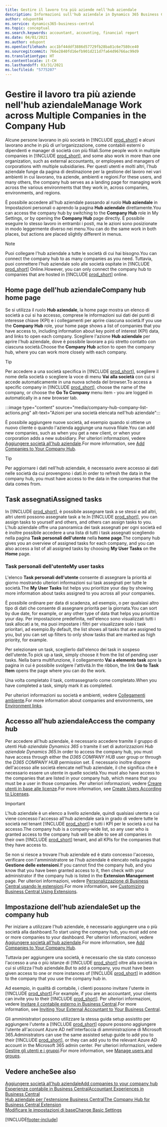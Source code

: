 ```yaml
---
title: Gestire il lavoro tra più aziende nell'hub aziendale
description: Informazioni sull'hub aziendale in Dynamics 365 Business Central che si utilizza per gestire il lavoro in più società.
author: edupont04
ms.service: dynamics365-business-central
ms.topic: conceptual
ms.search.keywords: accountant, accounting, financial report
ms.date: 04/01/2021
ms.author: edupont
ms.openlocfilehash: acc1bf44ddf3886d57729fb28ba81c6e7580ce40
ms.sourcegitcommit: 766e2840fd16efb901d211d7fa64d96766ac99d9
ms.translationtype: HT
ms.contentlocale: it-CH
ms.lasthandoff: 03/31/2021
ms.locfileid: "5775207"
---
```

# <a name="manage-work-across-multiple-companies-in-the-company-hub"></a><span data-ttu-id="b4aeb-103">Gestire il lavoro tra più aziende nell'hub aziendale</span><span class="sxs-lookup"><span data-stu-id="b4aeb-103">Manage Work across Multiple Companies in the Company Hub</span></span>

<span data-ttu-id="b4aeb-104">Alcune persone lavorano in più società in [!INCLUDE [prod_short](includes/prod_short.md)] e alcuni lavorano anche in più di un'organizzazione, come contabili esterni o dipendenti e manager di società con più filiali.</span><span class="sxs-lookup"><span data-stu-id="b4aeb-104">Some people work in multiple companies in [!INCLUDE [prod_short](includes/prod_short.md)], and some also work in more than one organization, such as external accountants, or employees and managers of corporations with multiple subsidiaries.</span></span> <span data-ttu-id="b4aeb-105">Per questi utenti e molti altri, l'hub aziendale funge da pagina di destinazione per la gestione del lavoro nei vari ambienti in cui lavorano, tra aziende, ambienti e regioni.</span><span class="sxs-lookup"><span data-stu-id="b4aeb-105">For these users, and many others, the company hub serves as a landing page for managing work across the various environments that they work in, across companies, environments, and regions.</span></span>  

<span data-ttu-id="b4aeb-106">È possibile accedere all'hub aziendale passando al ruolo **Hub aziendale** in Impostazioni personali o aprendo la pagina **Hub aziendale** direttamente.</span><span class="sxs-lookup"><span data-stu-id="b4aeb-106">You can access the company hub by switching to the **Company Hub** role in My Settings, or by opening the **Company Hub** page directly.</span></span> <span data-ttu-id="b4aeb-107">È possibile eseguire lo stesso lavoro in entrambi i posti, ma le azioni sono posizionate in modo leggermente diverso nei menu.</span><span class="sxs-lookup"><span data-stu-id="b4aeb-107">You can do the same work in both places, but actions are placed slightly different in menus.</span></span>  

> [!NOTE]
> <span data-ttu-id="b4aeb-108">Puoi collegare l'hub aziendale a tutte le società di cui hai bisogno.</span><span class="sxs-lookup"><span data-stu-id="b4aeb-108">You can connect the company hub to as many companies as you need.</span></span> <span data-ttu-id="b4aeb-109">Tuttavia, puoi connettere l'hub aziendale solo alle società ospitate in [!INCLUDE [prod_short](includes/prod_short.md)] Online.</span><span class="sxs-lookup"><span data-stu-id="b4aeb-109">However, you can only connect the company hub to companies that are hosted in [!INCLUDE [prod_short](includes/prod_short.md)] online.</span></span>

## <a name="company-hub-home-page"></a><span data-ttu-id="b4aeb-110">Home page dell'hub aziendale</span><span class="sxs-lookup"><span data-stu-id="b4aeb-110">Company hub home page</span></span>

<span data-ttu-id="b4aeb-111">Se si utilizza il ruolo **Hub aziendale**, la home page mostra un elenco di società a cui si ha accesso, comprese le informazioni sui dati dei punti di interesse chiave (KPI) e i collegamenti per aprire ciascuna società.</span><span class="sxs-lookup"><span data-stu-id="b4aeb-111">If you use the **Company Hub** role, your home page shows a list of companies that you have access to, including information about key point of interest (KPI) data, and links to open each company.</span></span> <!--You can customize the dashboard to show the data points that you want to see by adding or removing columns. For example, you might want to see taxes that are due, how many open sales documents each company has, or the number of purchase invoices that are due next week. You can configure the view to suit your needs. If you have added many companies, you can use filters to sort your view.--> <span data-ttu-id="b4aeb-112">Scegliere l'azione **Hub aziendale** per aprire l'hub aziendale, dove è possibile lavorare a più stretto contatto con ciascuna società.</span><span class="sxs-lookup"><span data-stu-id="b4aeb-112">Choose the **Company Hub** action to open the company hub, where you can work more closely with each company.</span></span>  

> [!TIP]
> <span data-ttu-id="b4aeb-113">Per accedere a una società specifica in [!INCLUDE [prod_short](includes/prod_short.md)], scegliere il nome della società o scegliere la voce di menu **Vai alla società** con cui si accede automaticamente in una nuova scheda del browser.</span><span class="sxs-lookup"><span data-stu-id="b4aeb-113">To access a specific company in [!INCLUDE [prod_short](includes/prod_short.md)], choose the name of the company, or choose the **Go To Company** menu item - you are logged in automatically in a new browser tab.</span></span>

:::image type="content" source="media/company-hub-company-list-actions.png" alt-text="Azioni per una società elencata nell'hub aziendale":::

<span data-ttu-id="b4aeb-115">È possibile aggiungere nuove società, ad esempio quando si ottiene un nuovo cliente o quando l'azienda aggiunge una nuova filiale.</span><span class="sxs-lookup"><span data-stu-id="b4aeb-115">You can add new companies, such as when you get a new client, or when your corporation adds a new subsidiary.</span></span> <span data-ttu-id="b4aeb-116">Per ulteriori informazioni, vedere [Aggiungere società all'hub aziendale](company-hub-add-company.md).</span><span class="sxs-lookup"><span data-stu-id="b4aeb-116">For more information, see [Add Companies to Your Company Hub](company-hub-add-company.md).</span></span>  

> [!TIP]
> <span data-ttu-id="b4aeb-117">Per aggiornare i dati nell'hub aziendale, è necessario avere accesso ai dati nelle società da cui provengono i dati.</span><span class="sxs-lookup"><span data-stu-id="b4aeb-117">In order to refresh the data in the company hub, you must have access to the data in the companies that the data comes from.</span></span>

<!--## Company details

In the **Company Hub** page, you can see more information about each company by choosing the name of the company that you want to learn more about. This opens the **Company Details** pane, where you can see additional information, such as the following:  

* Cash account balances  
* Cash flow forecast  
* Overdue purchase invoices  
* Overdue sales invoices  

> [!TIP]
> You can launch predefined Excel workbooks from the **Reports** tab in the ribbon. These Excel workbooks are designed as ready-to-print key financial statements and reports, but you can also modify them to fit your needs. For more information, see [Analyzing Financial Statements in Microsoft Excel](finance-analyze-excel.md).  

Otherwise, close the details pane and continue to the next company.  -->

## <a name="assigned-tasks"></a><span data-ttu-id="b4aeb-118">Task assegnati</span><span class="sxs-lookup"><span data-stu-id="b4aeb-118">Assigned tasks</span></span>

<span data-ttu-id="b4aeb-119">In [!INCLUDE [prod_short](includes/prod_short.md)], è possibile assegnare task a se stessi e ad altri, altri utenti possono assegnate task a te.</span><span class="sxs-lookup"><span data-stu-id="b4aeb-119">In [!INCLUDE [prod_short](includes/prod_short.md)], you can assign tasks to yourself and others, and others can assign tasks to you.</span></span> <span data-ttu-id="b4aeb-120">L'hub aziendale offre una panoramica dei task assegnati per ogni società ed è inoltre possibile accedere a una lista di tutti i task assegnati scegliendo nella pagina **Task personali dell'utente** nella **home page**.</span><span class="sxs-lookup"><span data-stu-id="b4aeb-120">The company hub gives you an overview of assigned tasks for each company, and you can also access a list of all assigned tasks by choosing **My User Tasks** on the **Home** page.</span></span>  

<!--In the client company, you also have cues that call out tasks assigned to you in this particular client.  -->

### <a name="my-user-tasks"></a><span data-ttu-id="b4aeb-121">Task personali dell'utente</span><span class="sxs-lookup"><span data-stu-id="b4aeb-121">My user tasks</span></span>

<span data-ttu-id="b4aeb-122">L'elenco **Task personali dell'utente** consente di assegnare la priorità al giorno mostrando ulteriori informazioni sui task assegnati per tutte le società.</span><span class="sxs-lookup"><span data-stu-id="b4aeb-122">The **My User Tasks** list helps you prioritize your day by showing more information about tasks assigned to you across all your companies.</span></span>  

<span data-ttu-id="b4aeb-123">È possibile ordinare per data di scadenza, ad esempio, o per qualsiasi altro tipo di dati che consente di assegnare priorità per la giornata.</span><span class="sxs-lookup"><span data-stu-id="b4aeb-123">You can sort by due date, for example, or any other type of data that helps you prioritize your day.</span></span> <span data-ttu-id="b4aeb-124">Per impostazione predefinita, nell'elenco sono visualizzati tutti i task allocati a te, ma puoi impostare i filtri per visualizzare solo i task prioritari, ad esempio.</span><span class="sxs-lookup"><span data-stu-id="b4aeb-124">By default, the list shows all tasks that are assigned to you, but you can set up filters to only show tasks that are marked as high priority, for example.</span></span>  

<span data-ttu-id="b4aeb-125">Per selezionare un task, sceglierlo dall'elenco dei task in sospeso dell'utente.</span><span class="sxs-lookup"><span data-stu-id="b4aeb-125">To pick up a task, simply choose it from the list of pending user tasks.</span></span> <span data-ttu-id="b4aeb-126">Nella barra multifunzione, il collegamento **Vai a elemento task** apre la pagina in cui è possibile svolgere l'attività.</span><span class="sxs-lookup"><span data-stu-id="b4aeb-126">In the ribbon, the link **Go to Task Item** opens the page where you can do the work.</span></span>  

<span data-ttu-id="b4aeb-127">Una volta completato il task, contrassegnarlo come completato.</span><span class="sxs-lookup"><span data-stu-id="b4aeb-127">When you have completed a task, simply mark it as completed.</span></span>  

<span data-ttu-id="b4aeb-128">Per ulteriori informazioni su società e ambienti, vedere [Collegamenti ambiente](company-hub-add-company.md#environment-links).</span><span class="sxs-lookup"><span data-stu-id="b4aeb-128">For more information about companies and environments, see [Environment links](company-hub-add-company.md#environment-links).</span></span>  

## <a name="access-the-company-hub"></a><span data-ttu-id="b4aeb-129">Accesso all'hub aziendale</span><span class="sxs-lookup"><span data-stu-id="b4aeb-129">Access the company hub</span></span>

<span data-ttu-id="b4aeb-130">Per accedere all'hub aziendale, è necessario accedere tramite il gruppo di utenti *Hub aziendale Dynamics 365* o tramite il set di autorizzazioni *Hub aziendale Dynamics 365*.</span><span class="sxs-lookup"><span data-stu-id="b4aeb-130">In order to access the company hub, you must have access through either the *D365 COMPANY HUB* user group or through the *D365 COMPANY HUB*  permission set.</span></span> <span data-ttu-id="b4aeb-131">È necessario inoltre disporre dell'accesso alle società elencate nell'hub aziendale, il che significa che è necessario essere un utente in quelle società.</span><span class="sxs-lookup"><span data-stu-id="b4aeb-131">You must also have access to the companies that are listed in your company hub, which means that you must be a user in those companies.</span></span> <span data-ttu-id="b4aeb-132">Per ulteriori informazioni, vedere [Creare utenti in base alle licenze](ui-how-users-permissions.md).</span><span class="sxs-lookup"><span data-stu-id="b4aeb-132">For more information, see [Create Users According to Licenses](ui-how-users-permissions.md).</span></span>  

> [!IMPORTANT]
> <span data-ttu-id="b4aeb-133">L'hub aziendale è un elenco a livello aziendale, quindi qualsiasi utente a cui viene concesso l'accesso all'hub aziendale sarà in grado di vedere tutte le società nel tenant [!INCLUDE [prod_short](includes/prod_short.md)] e tutti i KPI per le società a cui ha accesso.</span><span class="sxs-lookup"><span data-stu-id="b4aeb-133">The company hub is a company-wide list, so any user who is granted access to the company hub will be able to see all companies in their own [!INCLUDE [prod_short](includes/prod_short.md)] tenant, and all KPIs for the companies that they have access to.</span></span>

<span data-ttu-id="b4aeb-134">Se non si riesce a trovare l'hub aziendale ed è stato concesso l'accesso, verificare con l'amministratore se l'hub aziendale è elencato nella pagina **Gestione delle estensioni**.</span><span class="sxs-lookup"><span data-stu-id="b4aeb-134">If you cannot find the company hub, and you know that you have been granted access to it, then check with your administrator if the company hub is listed in the **Extension Management** page.</span></span> <span data-ttu-id="b4aeb-135">Per ulteriori informazioni, vedere [Personalizzazione di Business Central usando le estensioni](ui-extensions.md).</span><span class="sxs-lookup"><span data-stu-id="b4aeb-135">For more information, see [Customizing Business Central Using Extensions](ui-extensions.md).</span></span>  

## <a name="set-up-the-company-hub"></a><span data-ttu-id="b4aeb-136">Impostazione dell'hub aziendale</span><span class="sxs-lookup"><span data-stu-id="b4aeb-136">Set up the company hub</span></span>

<span data-ttu-id="b4aeb-137">Per iniziare a utilizzare l'hub aziendale, è necessario aggiungere una o più società alla dashboard.</span><span class="sxs-lookup"><span data-stu-id="b4aeb-137">To start using the company hub, you must add one or more companies to your dashboard.</span></span> <span data-ttu-id="b4aeb-138">Per ulteriori informazioni, vedere [Aggiungere società all'hub aziendale](company-hub-add-company.md).</span><span class="sxs-lookup"><span data-stu-id="b4aeb-138">For more information, see [Add Companies to Your Company Hub](company-hub-add-company.md).</span></span>  

<span data-ttu-id="b4aeb-139">Tuttavia per aggiungere una società, è necessario che sia stato concesso l'accesso a una o più istanze di [!INCLUDE [prod_short](includes/prod_short.md)] oltre alla società in cui si utilizza l'hub aziendale.</span><span class="sxs-lookup"><span data-stu-id="b4aeb-139">But to add a company, you must have been given access to one or more instances of [!INCLUDE [prod_short](includes/prod_short.md)] in addition to the company that you use the company hub in.</span></span>  

<span data-ttu-id="b4aeb-140">Ad esempio, in qualità di contabile, i clienti possono invitare l'utente in [!INCLUDE [prod_short](includes/prod_short.md)].</span><span class="sxs-lookup"><span data-stu-id="b4aeb-140">For example, if you are an accountant, your clients can invite you to their [!INCLUDE [prod_short](includes/prod_short.md)].</span></span> <span data-ttu-id="b4aeb-141">Per ulteriori informazioni, vedere [Invitare il contabile esterno in Business Central](finance-accounting.md#inviteaccountant).</span><span class="sxs-lookup"><span data-stu-id="b4aeb-141">For more information, see [Inviting Your External Accountant to Your Business Central](finance-accounting.md#inviteaccountant).</span></span>  

<span data-ttu-id="b4aeb-142">Gli amministratori possono utilizzare la stessa guida setup assistito per aggiungere l'utente a [!INCLUDE [prod_short](includes/prod_short.md)] oppure possono aggiungere l'utente all'account Azure AD nell'interfaccia di amministrazione di Microsoft 365.</span><span class="sxs-lookup"><span data-stu-id="b4aeb-142">Administrators can use the same assisted setup guide to add you to their [!INCLUDE [prod_short](includes/prod_short.md)], or they can add you to the relevant Azure AD account in the Microsoft 365 admin center.</span></span> <span data-ttu-id="b4aeb-143">Per ulteriori informazioni, vedere [Gestire gli utenti e i gruppi](/microsoft-365/admin/add-users/?view=o365-worldwide&preserve-view=true).</span><span class="sxs-lookup"><span data-stu-id="b4aeb-143">For more information, see [Manage users and groups](/microsoft-365/admin/add-users/?view=o365-worldwide&preserve-view=true).</span></span>  

## <a name="see-also"></a><span data-ttu-id="b4aeb-144">Vedere anche</span><span class="sxs-lookup"><span data-stu-id="b4aeb-144">See also</span></span>

[<span data-ttu-id="b4aeb-145">Aggiungere società all'hub aziendale</span><span class="sxs-lookup"><span data-stu-id="b4aeb-145">Add companies to your company hub</span></span>](company-hub-add-company.md)  
[<span data-ttu-id="b4aeb-146">Esperienze contabile in Business Central</span><span class="sxs-lookup"><span data-stu-id="b4aeb-146">Accountant Experiences in Business Central</span></span>](finance-accounting.md)  
[<span data-ttu-id="b4aeb-147">Hub aziendale per l'estensione Business Central</span><span class="sxs-lookup"><span data-stu-id="b4aeb-147">The Company Hub for Business Central Extension</span></span>](ui-extensions-company-hub.md)  
[<span data-ttu-id="b4aeb-148">Modificare le impostazioni di base</span><span class="sxs-lookup"><span data-stu-id="b4aeb-148">Change Basic Settings</span></span>](ui-change-basic-settings.md)  


[!INCLUDE[footer-include](includes/footer-banner.md)]